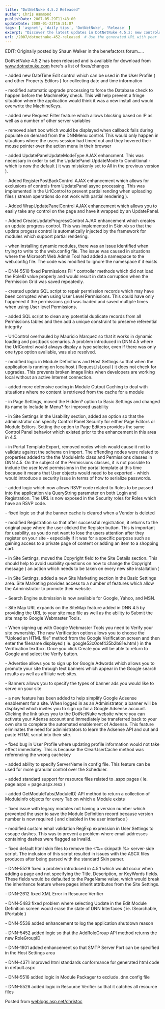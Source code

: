 ```yaml
---
title: "DotNetNuke 4.5.2 Released"
author: Chris Hammond
publishDate: 2007-05-29T11:43:00
updateDate: 2008-01-23T16:51:07
tags: [ 'aspnet', 'daily tips', 'DotNetNuke', 'Release' ]
excerpt: "Discover the latest updates in DotNetNuke 4.5.2: new controls, enhancements, bug fixes, and improved usability. Download and explore the changes now!"
url: /2007/dotnetnuke-452-released  # Use the generated URL with year
---
```

<P mce_keep="true">EDIT:&nbsp;Originally posted by Shaun Walker in the benefactors forum..... </P> <P mce_keep="true">DotNetNuke 4.5.2 has been released and is available for download from <A href="https://www.dotnetnuke.com/" mce_href="https://www.dotnetnuke.com/">www.dotnetnuke.com</A> here's a list of fixes/changes</P> <P mce_keep="true">- added new DateTime Edit control which can be used in the User Profile ( and other Property Editors ) for collecting date and time information</P> <P mce_keep="true">- modified automatic upgrade processing to force the Database check to happen before the MachineKey check. This will help prevent a fringe situation where the application would think it was a new install and would overwrite the MachineKeys.</P> <P mce_keep="true">- added new Request Filter feature which allows blocking based on IP as well as a number of other server variables</P> <P mce_keep="true">- removed alert box which would be displayed when callback fails during populate on demand from the DNNMenu control. This would only happen in situations where the users session had timed out and they hovered their mouse pointer over the action menu in their browser</P> <P mce_keep="true">- added UpdatePanelUpdateModeType AJAX enhancment. This was necessary in order to set the UpdatePanel.UpdateMode to Conditional - which is now the default ( it was mistakenly set to All in the previous version ).</P> <P mce_keep="true">- Added RegisterPostBackControl AJAX enhancement which allows for exclusions of controls from UpdatePanel async processing. This was implemented in the UrlControl to prevent partial rending when uploading files ( stream operations do not work with partial rendering ).</P> <P mce_keep="true">- Added WrapUpdatePanelControl AJAX enhancement which allows you to easily take any control on the page and have it wrapped by an UpdatePanel. </P> <P mce_keep="true">- Added CreateUpdateProgressControl AJAX enhancement which creates an update progress control. This was implemented in Skin.vb so that the update progess control is automatically injected by the framework for modules which support partial rendering.</P> <P mce_keep="true">- when installing dynamic modules, there was an issue identified when trying to write to the web.config file. The issue was caused in situations where the Microsoft Web Admin Tool had added a namespace to the web.config file. The code was modified to ignore the namespace if it exists.</P> <P mce_keep="true">- DNN-5510 fixed Permissions Fill* controller methods which did not load the RoleID value properly and would result in data corruption when the Permission Grid was saved repeatedly.</P> <P mce_keep="true">- created update SQL script to repair permission records which may have been corrupted when using User Level Permissions. This could have only happened if the permissions grid was loaded and saved multiple times when using User level Permissions.</P> <P mce_keep="true">- added SQL script to clean any potential duplicate records from all Permissions tables and then add a unique constraint to preserve referential integrity</P> <P mce_keep="true">- UrlControl overhauled by Mauricio Marquez so that it works in dynamic loading and postback scenarios. A problem introduced in DNN 4.5 where the UrlControl would always display a type selector, even if there was only one type option available, was also resolved.</P> <P mce_keep="true">- modified logic in Module Definitions and Host Settings so that when the application is running on localhost ( Request.IsLocal ) it does not check for upgrades. This prevents broken image links when developers are working local without an active Internet connection.</P> <P mce_keep="true">- added more defensive coding in Module Output Caching to deal with situations where no content is retrieved from the cache for a module</P> <P mce_keep="true">- in Page Settings, moved the Hidden? option to Basic Settings and changed its name to Include In Menu? for improved usability</P> <P mce_keep="true">- in Site Settings in the Usability section, added an option so that the administrator can specify Control Panel Security for either Page Editors or Module Editors. Setting the option to Page Editors provides the same Control Panel behavior which existed prior to the enhancement in this area in 4.5.</P> <P mce_keep="true">- in Portal Template Export, removed nodes which would cause it not to validate against the schema on import. The offending nodes were related to properties added to the the ModuleInfo class and Permissions classes in DNN 4.5. On the subject of the Permissions classes, it is not possible to include the user level permissions in the portal template at this time because it means that User objects would need to be exported - which would introduce a security issue in terms of how to serialize passwords.</P> <P mce_keep="true">- added logic which now allows RSVP code related to Roles to be passed into the application via QueryString parameter on both Login and Registration. The URL is now exposed in the Security roles for Roles which have an RSVP code.</P> <P mce_keep="true">- fixed logic so that the banner cache is cleared when a Vendor is deleted</P> <P mce_keep="true">- modified Registration so that after successful registration, it returns to the original page where the user clicked the Register button. This is important for usability, as you do not want to lose the users attention after they register on your site - especially if it was for a specific purpose such as gaining access to a private page of content or adding an item to a shopping cart.</P> <P mce_keep="true">- in Site Settings, moved the Copyright field to the Site Details section. This should help to avoid usability questions on how to change the Copyright message ( an action which needs to be taken on every new site installation )</P> <P mce_keep="true">- in Site Settings, added a new Site Marketing section in the Basic Settings area. Site Marketing provides access to a number of features which allow the Administrator to promote their website.</P> <P mce_keep="true">- Search Engine submission is now available for Google, Yahoo, and MSN.</P> <P mce_keep="true">- Site Map URL expands on the SiteMap feature added in DNN 4.5 by providing the URL to your site map file as well as the ability to Submit the site map to Google Webmaster Tools.</P> <P mce_keep="true">- When signing up with Google Webmaster Tools you need to Verify your site ownership. The new Verification option allows you to choose the "Upload an HTML file" method from the Google Verification screen and then enter the filename displayed ( ie. google53c0cef435b2b81e.html ) in the Verification textbox. Once you click Create you will be able to return to Google and select the Verify button.</P> <P mce_keep="true">- Advertise allows you to sign up for Google Adwords which allows you to promote your site through text banners which appear in the Google search results as well as affiliate web sites.</P> <P mce_keep="true">- Banners allows you to specify the types of banner ads you would like to serve on your site</P> <P mce_keep="true">- a new feature has been added to help simplify Google Adsense enablement for a site. When logged in as an Administrator, a banner will be displayed which invites you to sign up for a Google Adsense account. Clicking the link takes you to the DotNetNuke website where you can activate your Adense account and immediately be transferred back to your own site to complete the automated enablement of Adsense. This feature eliminates the need for administrators to learn the Adsense API and cut and paste HTML script into their site.</P> <P mce_keep="true">- fixed bug in User Profile where updating profile information would not take effect immediatey. This is because the ClearUserCache method was referencing the wrong cachekey</P> <P mce_keep="true">- added ability to specify ServerName in config file. This feature can be used for more granular control over the Scheduler.</P> <P mce_keep="true">- added standard support for resource files related to .aspx pages ( ie. page.aspx = page.aspx.resx )</P> <P mce_keep="true">- added GetModuleTabs(ModuleID) API method to return a collection of ModuleInfo objects for every Tab on which a Module exists</P> <P mce_keep="true">- fixed issue with legacy modules not having a version number which prevented the user to save the Module Definition record because version number is now required ( and disabled in the user interface )</P> <P mce_keep="true">- modified custom email validation RegExp expression in User Settings to escape dashes. This was to prevent a problem where email addresses containing dashes were flagged as invalid.</P> <P mce_keep="true">- fixed default html skin files to remove the &lt;%= skinpath %&gt; server-side script. The inclusion of this script resulted in issues with the ASCX files produces after being parsed with the standard Skin parser.</P> <P mce_keep="true">- DNN-5529 fixed a problem introduced in 4.5.1 which would occur when adding a page and not specifying the Title, Description, or KeyWords fields. These fields would be defaulted to the PageName value, which would break the inheritence feature where pages inherit attributes from the Site Settings.</P> <P mce_keep="true">- DNN-2612 fixed XML Error in Resource Verifier</P> <P mce_keep="true">- DNN-5483 fixed problem where selecting Update in the Edit Module Definition screen would erase the state of DNN Interfaces ( ie. ISearchable, IPortable )</P> <P mce_keep="true">- DNN-5536 added enhancement to log the application shutdown reason</P> <P mce_keep="true">- DNN-5452 added logic so that the AddRoleGroup API method returns the new RoleGroupID</P> <P mce_keep="true">- DNN-1901 added enhancement so that SMTP Server Port can be specified in the Host Settings area</P> <P mce_keep="true">- DNN-4371 improved html standards conformance for generated html code in default.aspx</P> <P mce_keep="true">- DNN-5516 added logic in Module Packager to exclude .dnn.config file</P> <P mce_keep="true">- DNN-5526 added logic in Resource Verifier so that it catches all resource files<BR></P> Posted from <A href="https://weblogs.asp.net/christoc/">weblogs.asp.net/christoc</a>

